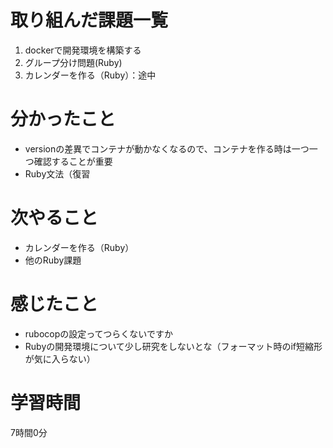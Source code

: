 # 取り組んだ課題一覧
1. dockerで開発環境を構築する
2. グループ分け問題(Ruby)
3. カレンダーを作る（Ruby）：途中
 
# 分かったこと
- versionの差異でコンテナが動かなくなるので、コンテナを作る時は一つ一つ確認することが重要
- Ruby文法（復習
# 次やること
- カレンダーを作る（Ruby）
- 他のRuby課題
# 感じたこと
- rubocopの設定ってつらくないですか
- Rubyの開発環境について少し研究をしないとな（フォーマット時のif短縮形が気に入らない）
# 学習時間
7時間0分